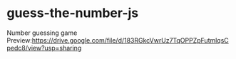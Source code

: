 # guess-the-number-js
Number guessing game Preview:https://drive.google.com/file/d/183RGkcVwrUz7TqOPPZpFutmlqsCpedc8/view?usp=sharing
